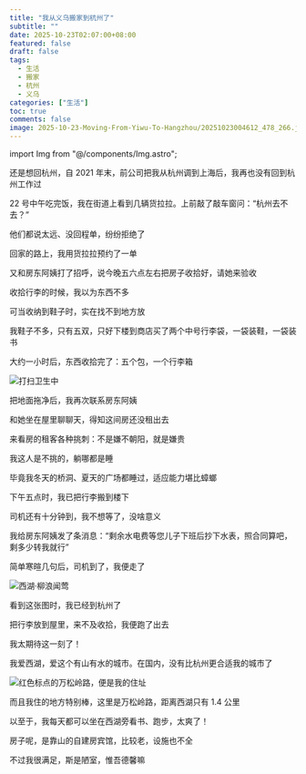 ```yaml
---
title: "我从义乌搬家到杭州了"
subtitle: ""
date: 2025-10-23T02:07:00+08:00
featured: false
draft: false
tags:
  - 生活
  - 搬家
  - 杭州
  - 义乌
categories: ["生活"]
toc: true
comments: false
image: 2025-10-23-Moving-From-Yiwu-To-Hangzhou/20251023004612_478_266.jpg
---
```

import Img from "@/components/Img.astro";

还是想回杭州，自 2021 年末，前公司把我从杭州调到上海后，我再也没有回到杭州工作过

22 号中午吃完饭，我在街道上看到几辆货拉拉。上前敲了敲车窗问：“杭州去不去？”

他们都说太远、没回程单，纷纷拒绝了

回家的路上，我用货拉拉预约了一单

又和房东阿姨打了招呼，说今晚五六点左右把房子收拾好，请她来验收

收拾行李的时候，我以为东西不多

可当收纳到鞋子时，实在找不到地方放

我鞋子不多，只有五双，只好下楼到商店买了两个中号行李袋，一袋装鞋，一袋装书

大约一小时后，东西收拾完了：五个包，一个行李箱

<Img 
  src="20251023004610_477_266.jpg"
  alt="打扫卫生中"
/>

把地面拖净后，我再次联系房东阿姨

和她坐在屋里聊聊天，得知这间房还没租出去

来看房的租客各种挑刺：不是嫌不朝阳，就是嫌贵

我这人是不挑的，躺哪都是睡

毕竟我冬天的桥洞、夏天的广场都睡过，适应能力堪比蟑螂

下午五点时，我已把行李搬到楼下

司机还有十分钟到，我不想等了，没啥意义

我给房东阿姨发了条消息：“剩余水电费等您儿子下班后抄下水表，照合同算吧，剩多少转我就行”

简单寒暄几句后，司机到了，我便走了

<Img 
  src="20251023004612_478_266.jpg"
  alt="西湖·柳浪闻莺"
/>

看到这张图时，我已经到杭州了

把行李放到屋里，来不及收拾，我便跑了出去

我太期待这一刻了！

我爱西湖，爱这个有山有水的城市。在国内，没有比杭州更合适我的城市了

<Img 
  src="2025-10-23_01-44-53.png"
  alt="红色标点的万松岭路，便是我的住址"
/>

而且我住的地方特别棒，这里是万松岭路，距离西湖只有 1.4 公里

以至于，我每天都可以坐在西湖旁看书、跑步，太爽了！

房子呢，是靠山的自建房宾馆，比较老，设施也不全

不过我很满足，斯是陋室，惟吾德馨嘛